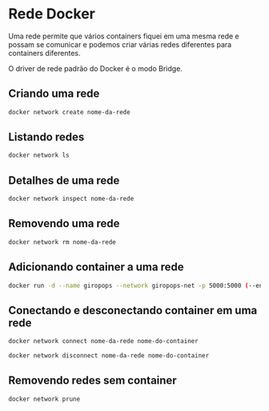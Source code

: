 # Rede Docker

Uma rede permite que vários containers fiquei em uma mesma rede e possam se comunicar e podemos criar várias redes diferentes para containers diferentes.

O driver de rede padrão do Docker é o modo Bridge.

## Criando uma rede

```bash
docker network create nome-da-rede
```

## Listando redes

```bash
docker network ls
```

## Detalhes de uma rede

```bash
docker network inspect nome-da-rede
```

## Removendo uma rede

```bash
docker network rm nome-da-rede
```

## Adicionando container a uma rede

```bash
docker run -d --name giropops --network giropops-net -p 5000:5000 (--env ou -e) REDIS_HOST=redis carandre/linuxtips-giropops-senhas
```

## Conectando e desconectando container em uma rede


```bash
docker network connect nome-da-rede nome-do-container
```

```bash
docker network disconnect nome-da-rede nome-do-container
```

## Removendo redes sem container

```bash
docker network prune
```
